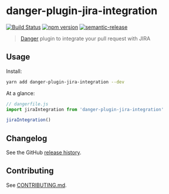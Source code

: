 # danger-plugin-jira-integration

[![Build Status](https://travis-ci.org/mcgrathg/danger-plugin-jira-integration.svg?branch=master)](https://travis-ci.org/mcgrathg/danger-plugin-jira-integration)
[![npm version](https://badge.fury.io/js/danger-plugin-jira-integration.svg)](https://badge.fury.io/js/danger-plugin-jira-integration)
[![semantic-release](https://img.shields.io/badge/%20%20%F0%9F%93%A6%F0%9F%9A%80-semantic--release-e10079.svg)](https://github.com/semantic-release/semantic-release)

> [Danger](https://github.com/danger/danger-js) plugin to integrate your pull request with JIRA

## Usage

Install:

```sh
yarn add danger-plugin-jira-integration --dev
```

At a glance:

```js
// dangerfile.js
import jiraIntegration from 'danger-plugin-jira-integration'

jiraIntegration()
```
## Changelog

See the GitHub [release history](https://github.com/mcgrathg/danger-plugin-jira-integration/releases).

## Contributing

See [CONTRIBUTING.md](CONTRIBUTING.md).
